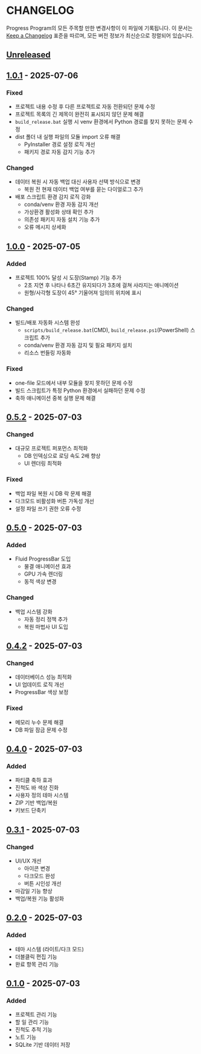 # CHANGELOG

Progress Program의 모든 주목할 만한 변경사항이 이 파일에 기록됩니다.
이 문서는 [Keep a Changelog](https://keepachangelog.com/) 표준을 따르며, 모든 버전 정보가 최신순으로 정렬되어 있습니다.

## [Unreleased]

## [1.0.1] - 2025-07-06
### Fixed
- 프로젝트 내용 수정 후 다른 프로젝트로 자동 전환되던 문제 수정
- 프로젝트 목록의 긴 제목이 완전히 표시되지 않던 문제 해결
- `build_release.bat` 실행 시 venv 환경에서 Python 경로를 찾지 못하는 문제 수정
- dist 폴더 내 실행 파일의 모듈 import 오류 해결
  - PyInstaller 경로 설정 로직 개선
  - 패키지 경로 자동 감지 기능 추가

### Changed
- 데이터 복원 시 자동 백업 대신 사용자 선택 방식으로 변경
  - 복원 전 현재 데이터 백업 여부를 묻는 다이얼로그 추가
- 배포 스크립트 환경 감지 로직 강화
  - conda/venv 환경 자동 감지 개선
  - 가상환경 활성화 상태 확인 추가
  - 의존성 패키지 자동 설치 기능 추가
  - 오류 메시지 상세화

## [1.0.0] - 2025-07-05
### Added
- 프로젝트 100% 달성 시 도장(Stamp) 기능 추가
  - 2초 지연 후 나타나 6초간 유지되다가 3초에 걸쳐 사라지는 애니메이션
  - 원형/사각형 도장이 45° 기울어져 임의의 위치에 표시

### Changed
- 빌드/배포 자동화 시스템 완성
  - `scripts/build_release.bat`(CMD), `build_release.ps1`(PowerShell) 스크립트 추가
  - conda/venv 환경 자동 감지 및 필요 패키지 설치
  - 리소스 번들링 자동화

### Fixed
- one-file 모드에서 내부 모듈을 찾지 못하던 문제 수정
- 빌드 스크립트가 특정 Python 환경에서 실패하던 문제 수정
- 축하 애니메이션 중복 실행 문제 해결

## [0.5.2] - 2025-07-03
### Changed
- 대규모 프로젝트 퍼포먼스 최적화
  - DB 인덱싱으로 로딩 속도 2배 향상
  - UI 렌더링 최적화

### Fixed
- 백업 파일 복원 시 DB 락 문제 해결
- 다크모드 비활성화 버튼 가독성 개선
- 설정 파일 쓰기 권한 오류 수정

## [0.5.0] - 2025-07-03
### Added
- Fluid ProgressBar 도입
  - 물결 애니메이션 효과
  - GPU 가속 렌더링
  - 동적 색상 변경

### Changed
- 백업 시스템 강화
  - 자동 정리 정책 추가
  - 복원 마법사 UI 도입

## [0.4.2] - 2025-07-03
### Changed
- 데이터베이스 성능 최적화
- UI 업데이트 로직 개선
- ProgressBar 색상 보정

### Fixed
- 메모리 누수 문제 해결
- DB 파일 잠금 문제 수정

## [0.4.0] - 2025-07-03
### Added
- 파티클 축하 효과
- 진척도 바 색상 진화
- 사용자 정의 테마 시스템
- ZIP 기반 백업/복원
- 키보드 단축키

## [0.3.1] - 2025-07-03
### Changed
- UI/UX 개선
  - 아이콘 변경
  - 다크모드 완성
  - 버튼 시인성 개선
- 마감일 기능 향상
- 백업/복원 기능 활성화

## [0.2.0] - 2025-07-03
### Added
- 테마 시스템 (라이트/다크 모드)
- 더블클릭 편집 기능
- 완료 항목 관리 기능

## [0.1.0] - 2025-07-03
### Added
- 프로젝트 관리 기능
- 할 일 관리 기능
- 진척도 추적 기능
- 노트 기능
- SQLite 기반 데이터 저장

[Unreleased]: https://github.com/GoraniDesu/progress_program/compare/v1.0.1...HEAD
[1.0.1]: https://github.com/GoraniDesu/progress_program/compare/v1.0.0...v1.0.1
[1.0.0]: https://github.com/GoraniDesu/progress_program/compare/v0.5.2...v1.0.0
[0.5.2]: https://github.com/GoraniDesu/progress_program/compare/v0.5.0...v0.5.2
[0.5.0]: https://github.com/GoraniDesu/progress_program/compare/v0.4.2...v0.5.0
[0.4.2]: https://github.com/GoraniDesu/progress_program/compare/v0.4.0...v0.4.2
[0.4.0]: https://github.com/GoraniDesu/progress_program/compare/v0.3.1...v0.4.0
[0.3.1]: https://github.com/GoraniDesu/progress_program/compare/v0.2.0...v0.3.1
[0.2.0]: https://github.com/GoraniDesu/progress_program/compare/v0.1.0...v0.2.0
[0.1.0]: https://github.com/GoraniDesu/progress_program/releases/tag/v0.1.0 